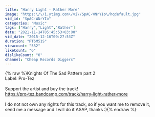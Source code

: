 ```yaml
---
title: "Harry Light - Rather More"
image: "https:\/\/i.ytimg.com\/vi\/SpAC-WNrYIo\/hqdefault.jpg"
vid_id: "SpAC-WNrYIo"
categories: "Music"
tags: ["Harry","Light","Rather"]
date: "2021-11-14T05:45:53+03:00"
vid_date: "2015-12-16T09:27:53Z"
duration: "PT6M51S"
viewcount: "532"
likeCount: "6"
dislikeCount: "0"
channel: "Cheap Records Diggers"
---
```

{% raw %}Knights Of The Sad Pattern part 2 <br />Label: Pro-Tez<br /><br />Support the artist and buy the track! <br /><a rel="nofollow" target="blank" href="https://pro-tez.bandcamp.com/track/harry-light-rather-more">https://pro-tez.bandcamp.com/track/harry-light-rather-more</a><br /><br />I do not not own any rights for this track, so if you want me to remove it, send me a message and I will do it ASAP, thanks :){% endraw %}
